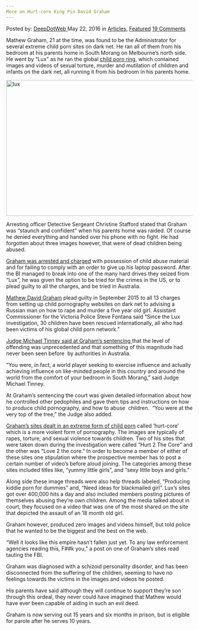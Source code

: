 ```yaml
---
More on Hurt-core King Pin David Graham
---
```

<article class="post-listing post-14196 post type-post status-publish format-standard has-post-thumbnail hentry category-deepdot-news tag-david tag-graham tag-hurtcore tag-king tag-pin">
    <div class="post-inner">
    <p class="post-meta">
    <span>Posted by: <a href="https://www.deepdotweb.com/author/admin/" title="">DeepDotWeb </a></span>
    <span>May 22, 2016</span>
    <span>in <a href="https://www.deepdotweb.com/category/articles/" rel="category tag">Articles</a>, <a href="https://www.deepdotweb.com/category/deepdot-news/" rel="category tag">Featured</a></span>
    <span><a href="https://www.deepdotweb.com/2016/05/22/hurt-core-king-pin-david-graham/#comments">19 Comments</a></span>
    </p>
    <div class="clear"></div>
    <div class="entry">
    <p>Mathew Graham, 21 at the time, was found to be the Administrator for several extreme child porn sites on dark net. He ran all of them from his bedroom at his parents home in South Morang on Melbourne&#8217;s north side. He went by “Lux” as he ran the global <a href="https://www.deepdotweb.com/2014/06/24/large-number-of-child-abuse-sites-shut-down-abruptly/">child porn ring</a>, which contained images and videos of sexual torture, murder and mutilation of children and infants on the dark net, all running it from his bedroom in his parents home.</p>
    <p><a href="https://www.deepdotweb.com/wp-content/uploads/2016/05/lux.jpg"><img class="aligncenter size-full wp-image-14198" src="https://www.deepdotweb.com/wp-content/uploads/2016/05/lux.jpg" alt="lux" width="650" height="366" srcset="https://www.deepdotweb.com/wp-content/uploads/2016/05/lux.jpg 650w, https://www.deepdotweb.com/wp-content/uploads/2016/05/lux-300x169.jpg 300w" sizes="(max-width: 650px) 100vw, 650px" /></a></p>
    <p>Arresting officer Detective Sergeant Christine Stafford stated that Graham was “staunch and confident” when his parents home was raided. Of course he denied everything and handed over his phone with no fight. He had forgotten about three images however, that were of dead children being abused.</p>
    <p><a href="http://www.dailymail.co.uk/news/article-3590515/How-police-caught-Melbourne-hurtcore-predator-ran-global-child-porn-network.html">Graham was arrested and charged</a> with possession of child abuse material and for failing to comply with an order to give up his laptop password. After the BI managed to break into one of the many hard drives they seized from “Lux”, he was given the option to be tried for the crimes in the US, or to plead guilty to all the charges, and be tried in Australia.</p>
    <p><a href="https://www.deepdotweb.com/2016/03/23/child-porn-website-admin-matthew-david-graham-jailed-15-years/">Mathew David Graham</a> plead guilty in September 2015 to all 13 charges from setting up child pornography websites on dark net to advising a Russian man on how to rape and murder a five year old girl. Assistant Commissioner for the Victoria Police Steve Fontana said “Since the Lux investigation, 30 children have been rescued internationally, all who had been victims of his global child porn network.”</p>
    <p><a href="https://www.deepdotweb.com/2015/09/15/child-porn-ring-admin-lux-pleads-guilty/">Judge Michael Tinney said at Graham&#8217;s sentencing </a>that the level of offending was unprecedented and that something of this magnitude had never been seen before  by authorities in Australia.</p>
    <p>“You were, in fact, a world player seeking to exercise influence and actually achieving influence on like-minded people in this country and around the world from the comfort of your bedroom in South Morang,” said Judge Michael Tinney.</p>
    <p>At Graham&#8217;s sentencing the court was given detailed information about how he controlled other pedophiles and gave them tips and instructions on how to produce child pornography, and how to abuse  children.  “You were at the very top of the tree,” the Judge also added.</p>
    <p><a href="https://www.deepdotweb.com/2016/03/01/judge-says-lux-seems-to-be-from-another-planet/">Graham&#8217;s sites dealt in an extreme form of child porn</a> called &#8216;hurt-core&#8217; which is a more violent form of pornography. The images are typically of rapes, torture, and sexual violence towards children. Two of his sites that were taken down during the investigation were called “Hurt 2 The Core” and the other was “Love 2 the core.” In order to become a member of either of these sites one stipulation where the prospective member has to post a certain number of video&#8217;s before aloud joining. The categories among these sites included titles like, “yummy little girls”, and “sexy little boys and girls.”</p>
    <p>Along side these image threads were also help threads labeled, “Producing kiddie porn for dummies” and, “Need ideas for blackmailed girl”. Lux&#8217;s sites got over 400,000 hits a day and also included members posting pictures of themselves abusing they&#8217;re own children. Among the media talked about in court, they focused on a video that was one of the most shared on the site that depicted the assault of an 18 month old girl.</p>
    <p>Graham however, produced zero images and videos himself, but told police that he wanted to be the biggest and the best on the web.</p>
    <p>“Well it looks like this empire hasn&#8217;t fallen just yet. To any law enforcement agencies reading this, F##k you,” a post on one of Graham&#8217;s sites read tauting the FBI.</p>
    <p>Graham was diagnosed with a schizoid personality disorder, and has been disconnected from the suffering of the children, seeming to have no feelings towards the victims in the images and videos he posted.</p>
    <p>His parents have said although they will continue to support they&#8217;re son through this ordeal, they never could have imagined that Mathew would have ever been capable of aiding in such an evil deed.</p>
    <p>Graham is now serving out 15 years and six months in prison, but is eligible for parole after he serves 10 years.</p>
    </div>
    <span style="display:none"><a href="https://www.deepdotweb.com/tag/david/" rel="tag">david</a> <a href="https://www.deepdotweb.com/tag/graham/" rel="tag">graham</a> <a href="https://www.deepdotweb.com/tag/hurtcore/" rel="tag">hurtcore</a> <a href="https://www.deepdotweb.com/tag/king/" rel="tag">king</a> <a href="https://www.deepdotweb.com/tag/pin/" rel="tag">pin</a></span> <span style="display:none" class="updated">2016-05-22</span>
    <div style="display:none" class="vcard author" itemprop="author" itemscope itemtype="http://schema.org/Person"><strong class="fn" itemprop="name"><a href="https://www.deepdotweb.com/author/admin/" title="Posts by DeepDotWeb" rel="author">DeepDotWeb</a></strong></div>
    </div>
</article>

